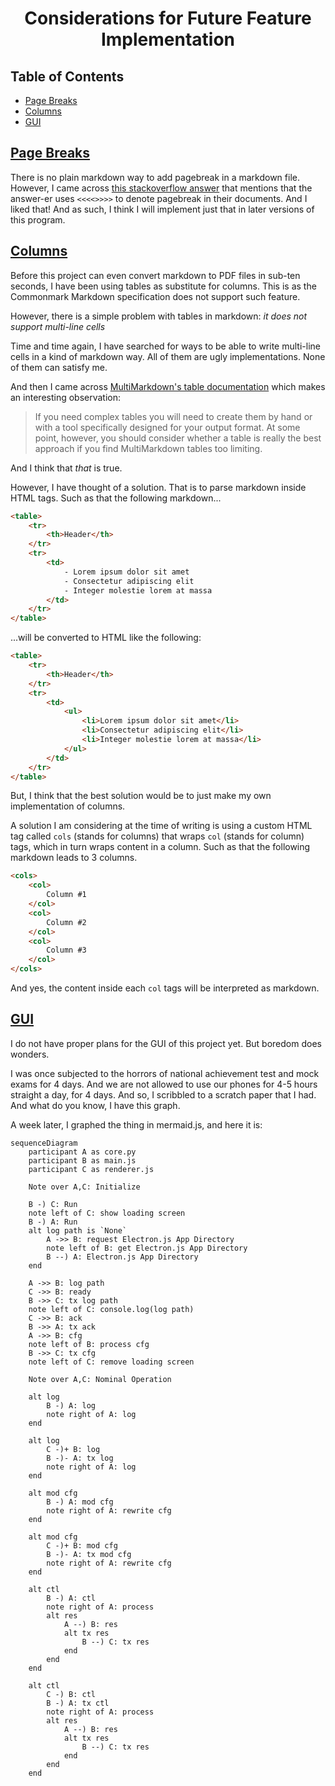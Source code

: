 <h1 align="center" style="font-weight: bold">
    Considerations for Future Feature Implementation
</h1>


<div class="toc"><h2 id="toc"><b><a href="#toc">Table of Contents</a></b></h2>
<ul><li><a href="#page-breaks">Page Breaks</a></li><li><a href="#columns">Columns</a></li><li><a href="#gui">GUI</a></li></ul></div>

<h2 id="page-breaks"><b><a href="#page-breaks">Page Breaks</a></b></h2>

There is no plain markdown way to add pagebreak in a markdown file. However, I came across [this stackoverflow answer](https://stackoverflow.com/a/57578831) that mentions that the answer-er uses `<<<<>>>>` to denote pagebreak in their documents. And I liked that! And as such, I think I will implement just that in later versions of this program.

<h2 id="columns"><b><a href="#columns">Columns</a></b></h2>

Before this project can even convert markdown to PDF files in sub-ten seconds, I have been using tables as substitute for columns. This is as the Commonmark Markdown specification does not support such feature.

However, there is a simple problem with tables in markdown: *it does not support multi-line cells*

Time and time again, I have searched for ways to be able to write multi-line cells in a kind of markdown way. All of them are ugly implementations. None of them can satisfy me.

And then I came across [MultiMarkdown's table documentation](https://fletcher.github.io/MultiMarkdown-5/tables.html) which makes an interesting observation:

> If you need complex tables you will need to create them by hand or with a tool specifically designed for your output format. At some point, however, you should consider whether a table is really the best approach if you find MultiMarkdown tables too limiting.

And I think that *that* is true.

However, I have thought of a solution. That is to parse markdown inside HTML tags. Such as that the following markdown...

```html
<table>
    <tr>
        <th>Header</th>
    </tr>
    <tr>
        <td>
            - Lorem ipsum dolor sit amet
            - Consectetur adipiscing elit
            - Integer molestie lorem at massa
        </td>
    </tr>
</table>
```

...will be converted to HTML like the following:

```html
<table>
    <tr>
        <th>Header</th>
    </tr>
    <tr>
        <td>
            <ul>
                <li>Lorem ipsum dolor sit amet</li>
                <li>Consectetur adipiscing elit</li>
                <li>Integer molestie lorem at massa</li>
            </ul>
        </td>
    </tr>
</table>
```

But, I think that the best solution would be to just make my own implementation of columns.

A solution I am considering at the time of writing is using a custom HTML tag called `cols` (stands for columns) that wraps `col` (stands for column) tags, which in turn wraps content in a column. Such as that the following markdown leads to 3 columns.

```html
<cols>
    <col>
        Column #1
    </col>
    <col>
        Column #2
    </col>
    <col>
        Column #3
    </col>
</cols>
```

And yes, the content inside each `col` tags will be interpreted as markdown.

<h2 id="gui"><b><a href="#gui">GUI</a></b></h2>

I do not have proper plans for the GUI of this project yet. But boredom does wonders.

I was once subjected to the horrors of national achievement test and mock exams for 4 days. And we are not allowed to use our phones for 4-5 hours straight a day, for 4 days. And so, I scribbled to a scratch paper that I had. And what do you know, I have this graph.

A week later, I graphed the thing in mermaid.js, and here it is:

```mermaid
sequenceDiagram
    participant A as core.py
    participant B as main.js
    participant C as renderer.js

    Note over A,C: Initialize

    B -) C: Run
    note left of C: show loading screen
    B -) A: Run
    alt log path is `None`
        A ->> B: request Electron.js App Directory
        note left of B: get Electron.js App Directory
        B --) A: Electron.js App Directory
    end

    A ->> B: log path
    C ->> B: ready
    B ->> C: tx log path
    note left of C: console.log(log path)
    C ->> B: ack
    B ->> A: tx ack
    A ->> B: cfg
    note left of B: process cfg
    B ->> C: tx cfg
    note left of C: remove loading screen

    Note over A,C: Nominal Operation

    alt log
        B -) A: log
        note right of A: log
    end

    alt log
        C -)+ B: log
        B -)- A: tx log
        note right of A: log
    end

    alt mod cfg
        B -) A: mod cfg
        note right of A: rewrite cfg
    end

    alt mod cfg
        C -)+ B: mod cfg
        B -)- A: tx mod cfg
        note right of A: rewrite cfg
    end

    alt ctl
        B -) A: ctl
        note right of A: process
        alt res
            A --) B: res
            alt tx res
                B --) C: tx res
            end
        end
    end

    alt ctl
        C -) B: ctl
        B -) A: tx ctl
        note right of A: process
        alt res
            A --) B: res
            alt tx res
                B --) C: tx res
            end
        end
    end
```
